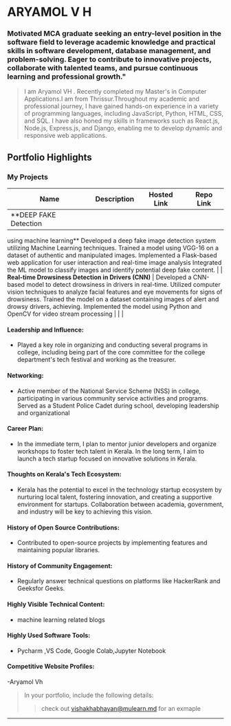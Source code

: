 # ARYAMOL V H

### Motivated MCA graduate seeking an entry-level position in the software field to leverage academic knowledge and practical skills in software development, database management, and problem-solving. Eager to contribute to innovative projects, collaborate with talented teams, and pursue continuous learning and professional growth."

> I am Aryamol VH . Recently completed my Master's in Computer Applications.I am from Thrissur.Throughout my academic and professional journey, I have gained hands-on experience in a variety of programming languages, including JavaScript, Python, HTML, CSS, and SQL. I have also honed my skills in frameworks such as React.js, Node.js, Express.js, and Django, enabling me to develop dynamic and responsive web applications.


## Portfolio Highlights

### My Projects

| Name                | Description                                                               | Hosted Link                              | Repo Link                                                      |
|---------------------|---------------------------------------------------------------------------|------------------------------------------|----------------------------------------------------------------|
| **DEEP FAKE Detection 
using machine learning**    Developed a deep fake image detection system utilizing Machine Learning techniques.
                           Trained a model using VGG-16 on a dataset of authentic and manipulated images.
                           Implemented a Flask-based web application for user interaction and real-time image analysis
                           Integrated the ML model to classify images and identify potential deep fake content.
                                                    |
| **Real-time Drowsiness Detection in Drivers (CNN)**  | Developed a CNN-based model to detect drowsiness in drivers in real-time.
                                                        Utilized computer vision techniques to analyze facial features and eye movements for signs of drowsiness.
                                                        Trained the model on a dataset containing images of alert and drowsy drivers, achieving.
                                                        Implemented the model using Python and OpenCV for video stream processing
                                              |    |          |

#### Leadership and Influence:

- Played a key role in organizing and conducting several programs in college, including being part of the core committee for the college department's tech festival and working as the treasurer.

#### Networking:

- Active member of the National Service Scheme (NSS) in college, participating in various community service activities and programs.
Served as a Student Police Cadet during school, developing leadership and organizational 

#### Career Plan:

- In the immediate term, I plan to mentor junior developers and organize workshops to foster tech talent in Kerala.
In the long term, I aim to launch a tech startup focused on innovative solutions in Kerala.

#### Thoughts on Kerala's Tech Ecosystem:

- Kerala has the potential to excel in the technology startup ecosystem by nurturing local talent, fostering innovation, and creating a supportive environment for startups.
Collaboration between academia, government, and industry will be key to achieving this vision.

#### History of Open Source Contributions:

- Contributed to open-source projects by implementing features and maintaining popular libraries.


#### History of Community Engagement:

-  Regularly answer technical questions on platforms like HackerRank and Geeksfor Geeks.

#### Highly Visible Technical Content:

- machine learning related blogs

#### Highly Used Software Tools:

- Pycharm ,VS Code, Google Colab,Jupyter Notebook

#### Competitive Website Profiles:

-Aryamol Vh



> In your portfolio, include the following details:
>> check out [vishakhabhayan@mulearn.md](./profiles/vishakhabhayan@mulearn.md) for an exmaple

---
